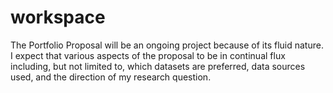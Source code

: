 # workspace
The Portfolio Proposal will be an ongoing project because of its fluid nature.
I expect that various aspects of the proposal to be in continual flux including, but not limited to, which datasets are preferred, data sources used, and the direction of my research question.
